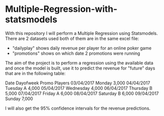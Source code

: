 # Multiple-Regression-with-statsmodels

With this repository I will perform a Multiple Regression using Statsmodels.
There are 2 datasets used both of them are in the same excel file:
- "dailyplay" shows daily revenue per player for an online poker game
- "promotions" shows on which date 2 promotions were running 

The aim of the project is to perform a regression using the available data and once the model is built, use it to predict the revenue for "future" days that are in the following table:

Date	      Dayofweek 	Promo 	Players
03/04/2017	Monday 	 	           3,000 
04/04/2017	Tuesday 	   A	     4,000 
05/04/2017	Wednesday	 	         4,000 
06/04/2017	Thursday	   B	     5,000 
07/04/2017	Friday	     A	     6,000 
08/04/2017	Saturday	   B	     6,000 
09/04/2017	Sunday	 	           7,000 

I will also get the 95% confidence intervals for the revenue predictions.


